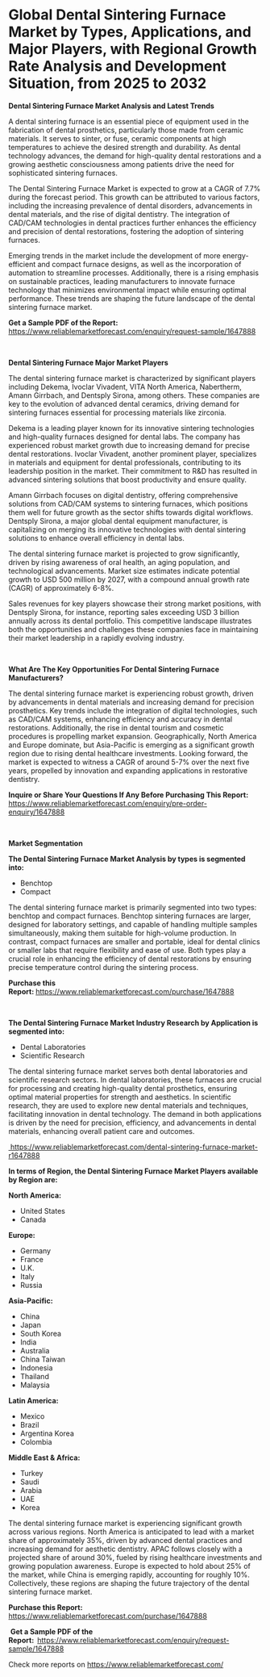 <p><h1>Global Dental Sintering Furnace Market by Types, Applications, and Major Players, with Regional Growth Rate Analysis and Development Situation, from 2025 to 2032</h1></p><p><strong>Dental Sintering Furnace Market Analysis and Latest Trends</strong></p>
<p><p>A dental sintering furnace is an essential piece of equipment used in the fabrication of dental prosthetics, particularly those made from ceramic materials. It serves to sinter, or fuse, ceramic components at high temperatures to achieve the desired strength and durability. As dental technology advances, the demand for high-quality dental restorations and a growing aesthetic consciousness among patients drive the need for sophisticated sintering furnaces.</p><p>The Dental Sintering Furnace Market is expected to grow at a CAGR of 7.7% during the forecast period. This growth can be attributed to various factors, including the increasing prevalence of dental disorders, advancements in dental materials, and the rise of digital dentistry. The integration of CAD/CAM technologies in dental practices further enhances the efficiency and precision of dental restorations, fostering the adoption of sintering furnaces. </p><p>Emerging trends in the market include the development of more energy-efficient and compact furnace designs, as well as the incorporation of automation to streamline processes. Additionally, there is a rising emphasis on sustainable practices, leading manufacturers to innovate furnace technology that minimizes environmental impact while ensuring optimal performance. These trends are shaping the future landscape of the dental sintering furnace market.</p></p>
<p><strong>Get a Sample PDF of the Report:&nbsp;</strong> <a href="https://www.reliablemarketforecast.com/enquiry/request-sample/1647888?utm_campaign=3048&utm_medium=2&utm_source=Github&utm_content=ia&utm_term=04032025&utm_id=dental-sintering-furnace">https://www.reliablemarketforecast.com/enquiry/request-sample/1647888</a></p>
<p>&nbsp;</p>
<p><strong>Dental Sintering Furnace Major Market Players</strong></p>
<p><p>The dental sintering furnace market is characterized by significant players including Dekema, Ivoclar Vivadent, VITA North America, Nabertherm, Amann Girrbach, and Dentsply Sirona, among others. These companies are key to the evolution of advanced dental ceramics, driving demand for sintering furnaces essential for processing materials like zirconia.</p><p>Dekema is a leading player known for its innovative sintering technologies and high-quality furnaces designed for dental labs. The company has experienced robust market growth due to increasing demand for precise dental restorations. Ivoclar Vivadent, another prominent player, specializes in materials and equipment for dental professionals, contributing to its leadership position in the market. Their commitment to R&D has resulted in advanced sintering solutions that boost productivity and ensure quality.</p><p>Amann Girrbach focuses on digital dentistry, offering comprehensive solutions from CAD/CAM systems to sintering furnaces, which positions them well for future growth as the sector shifts towards digital workflows. Dentsply Sirona, a major global dental equipment manufacturer, is capitalizing on merging its innovative technologies with dental sintering solutions to enhance overall efficiency in dental labs.</p><p>The dental sintering furnace market is projected to grow significantly, driven by rising awareness of oral health, an aging population, and technological advancements. Market size estimates indicate potential growth to USD 500 million by 2027, with a compound annual growth rate (CAGR) of approximately 6-8%. </p><p>Sales revenues for key players showcase their strong market positions, with Dentsply Sirona, for instance, reporting sales exceeding USD 3 billion annually across its dental portfolio. This competitive landscape illustrates both the opportunities and challenges these companies face in maintaining their market leadership in a rapidly evolving industry.</p></p>
<p>&nbsp;</p>
<p><strong>What Are The Key Opportunities For Dental Sintering Furnace Manufacturers?</strong></p>
<p><p>The dental sintering furnace market is experiencing robust growth, driven by advancements in dental materials and increasing demand for precision prosthetics. Key trends include the integration of digital technologies, such as CAD/CAM systems, enhancing efficiency and accuracy in dental restorations. Additionally, the rise in dental tourism and cosmetic procedures is propelling market expansion. Geographically, North America and Europe dominate, but Asia-Pacific is emerging as a significant growth region due to rising dental healthcare investments. Looking forward, the market is expected to witness a CAGR of around 5-7% over the next five years, propelled by innovation and expanding applications in restorative dentistry.</p></p>
<p><strong>Inquire or Share Your Questions If Any Before Purchasing This Report:</strong> <a href="https://www.reliablemarketforecast.com/enquiry/pre-order-enquiry/1647888?utm_campaign=3048&utm_medium=2&utm_source=Github&utm_content=ia&utm_term=04032025&utm_id=dental-sintering-furnace">https://www.reliablemarketforecast.com/enquiry/pre-order-enquiry/1647888</a></p>
<p>&nbsp;</p>
<p><strong>Market Segmentation</strong></p>
<p><strong>The Dental Sintering Furnace Market Analysis by types is segmented into:</strong></p>
<p><ul><li>Benchtop</li><li>Compact</li></ul></p>
<p><p>The dental sintering furnace market is primarily segmented into two types: benchtop and compact furnaces. Benchtop sintering furnaces are larger, designed for laboratory settings, and capable of handling multiple samples simultaneously, making them suitable for high-volume production. In contrast, compact furnaces are smaller and portable, ideal for dental clinics or smaller labs that require flexibility and ease of use. Both types play a crucial role in enhancing the efficiency of dental restorations by ensuring precise temperature control during the sintering process.</p></p>
<p><strong>Purchase this Report:&nbsp;</strong><a href="https://www.reliablemarketforecast.com/purchase/1647888?utm_campaign=3048&utm_medium=2&utm_source=Github&utm_content=ia&utm_term=04032025&utm_id=dental-sintering-furnace">https://www.reliablemarketforecast.com/purchase/1647888</a></p>
<p>&nbsp;</p>
<p><strong>The Dental Sintering Furnace Market Industry Research by Application is segmented into:</strong></p>
<p><ul><li>Dental Laboratories</li><li>Scientific Research</li></ul></p>
<p><p>The dental sintering furnace market serves both dental laboratories and scientific research sectors. In dental laboratories, these furnaces are crucial for processing and creating high-quality dental prosthetics, ensuring optimal material properties for strength and aesthetics. In scientific research, they are used to explore new dental materials and techniques, facilitating innovation in dental technology. The demand in both applications is driven by the need for precision, efficiency, and advancements in dental materials, enhancing overall patient care and outcomes.</p></p>
<p><a href="https://www.reliablemarketforecast.com/dental-sintering-furnace-market-r1647888?utm_campaign=3048&utm_medium=2&utm_source=Github&utm_content=ia&utm_term=04032025&utm_id=dental-sintering-furnace">&nbsp;https://www.reliablemarketforecast.com/dental-sintering-furnace-market-r1647888</a></p>
<p><strong>In terms of Region, the Dental Sintering Furnace Market Players available by Region are:</strong></p>
<p>
    <p> <strong> North America: </strong>
        <ul>
            <li>United States</li>
            <li>Canada</li>
        </ul>
        </p> 
    <p> <strong> Europe: </strong>
        <ul>
            <li>Germany</li>
            <li>France</li>
            <li>U.K.</li>
            <li>Italy</li>
            <li>Russia</li>
        </ul>
        </p> 
    <p> <strong> Asia-Pacific: </strong>
        <ul>
            <li>China</li>
            <li>Japan</li>
            <li>South Korea</li>
            <li>India</li>
            <li>Australia</li>
            <li>China Taiwan</li>
            <li>Indonesia</li>
            <li>Thailand</li>
            <li>Malaysia</li>
        </ul>
        </p> 
    <p> <strong> Latin America: </strong>
        <ul>
            <li>Mexico</li>
            <li>Brazil</li>
            <li>Argentina Korea</li>
            <li>Colombia</li>
        </ul>
        </p> 
    <p> <strong> Middle East & Africa: </strong>
        <ul>
            <li>Turkey</li>
            <li>Saudi</li>
            <li>Arabia</li>
            <li>UAE</li>
            <li>Korea</li>
        </ul>
    </p>
    </p>
<p><p>The dental sintering furnace market is experiencing significant growth across various regions. North America is anticipated to lead with a market share of approximately 35%, driven by advanced dental practices and increasing demand for aesthetic dentistry. APAC follows closely with a projected share of around 30%, fueled by rising healthcare investments and growing population awareness. Europe is expected to hold about 25% of the market, while China is emerging rapidly, accounting for roughly 10%. Collectively, these regions are shaping the future trajectory of the dental sintering furnace market.</p></p>
<p><strong>Purchase this Report: </strong><a href="https://www.reliablemarketforecast.com/purchase/1647888?utm_campaign=3048&utm_medium=2&utm_source=Github&utm_content=ia&utm_term=04032025&utm_id=dental-sintering-furnace">https://www.reliablemarketforecast.com/purchase/1647888</a></p>
<p>&nbsp;<strong>Get a Sample PDF of the Report:&nbsp;&nbsp;</strong><a href="https://www.reliablemarketforecast.com/enquiry/request-sample/1647888?utm_campaign=3048&utm_medium=2&utm_source=Github&utm_content=ia&utm_term=04032025&utm_id=dental-sintering-furnace">https://www.reliablemarketforecast.com/enquiry/request-sample/1647888</a></p>
<p><strong></strong></p>
<p>Check more reports on <a href="https://www.reliablemarketforecast.com/?utm_campaign=3048&utm_medium=2&utm_source=Github&utm_content=ia&utm_term=04032025&utm_id=dental-sintering-furnace">https://www.reliablemarketforecast.com/</a></p>